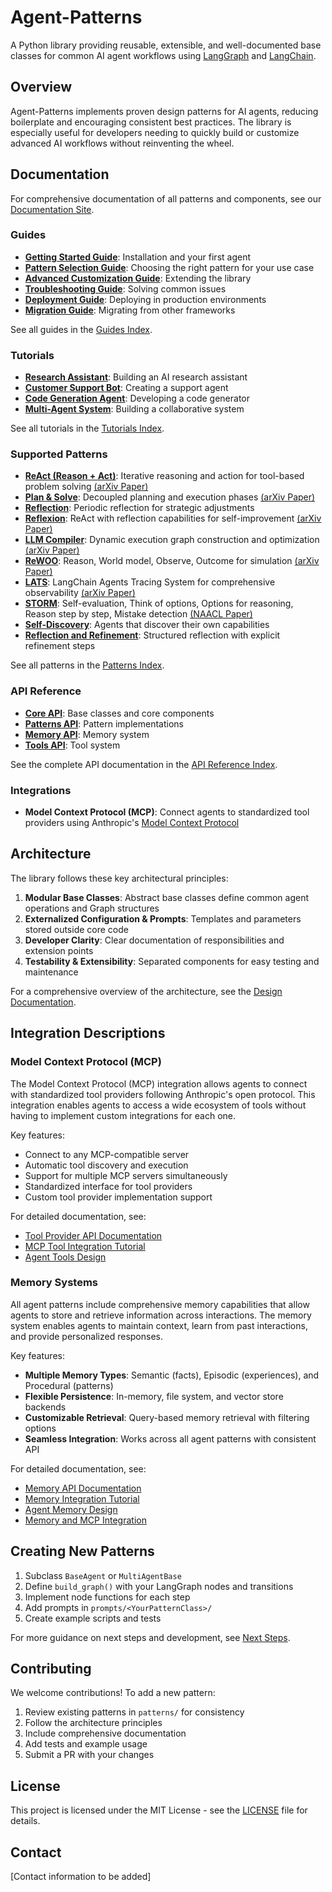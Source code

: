 # Agent-Patterns

A Python library providing reusable, extensible, and well-documented base classes for common AI agent workflows using [LangGraph](https://langchain.com/docs/langgraph) and [LangChain](https://python.langchain.com/en/latest/).

## Overview

Agent-Patterns implements proven design patterns for AI agents, reducing boilerplate and encouraging consistent best practices. The library is especially useful for developers needing to quickly build or customize advanced AI workflows without reinventing the wheel.

## Documentation

For comprehensive documentation of all patterns and components, see our [Documentation Site](docs/index.md).

### Guides

- **[Getting Started Guide](docs/guides/getting_started.md)**: Installation and your first agent
- **[Pattern Selection Guide](docs/guides/pattern_selection.md)**: Choosing the right pattern for your use case
- **[Advanced Customization Guide](docs/guides/advanced_customization.md)**: Extending the library
- **[Troubleshooting Guide](docs/guides/troubleshooting.md)**: Solving common issues
- **[Deployment Guide](docs/guides/deployment.md)**: Deploying in production environments
- **[Migration Guide](docs/guides/migration.md)**: Migrating from other frameworks

See all guides in the [Guides Index](docs/guides/index.md).

### Tutorials

- **[Research Assistant](docs/tutorials/research_assistant.md)**: Building an AI research assistant
- **[Customer Support Bot](docs/tutorials/customer_support_bot.md)**: Creating a support agent
- **[Code Generation Agent](docs/tutorials/code_generation_agent.md)**: Developing a code generator
- **[Multi-Agent System](docs/tutorials/multi_agent_system.md)**: Building a collaborative system

See all tutorials in the [Tutorials Index](docs/tutorials/index.md).

### Supported Patterns

- **[ReAct (Reason + Act)](docs/patterns/re_act.md)**: Iterative reasoning and action for tool-based problem solving [(arXiv Paper)](https://arxiv.org/abs/2210.03629)
- **[Plan & Solve](docs/patterns/plan_and_solve.md)**: Decoupled planning and execution phases [(arXiv Paper)](https://arxiv.org/abs/2305.04091)
- **[Reflection](docs/patterns/reflection.md)**: Periodic reflection for strategic adjustments
- **[Reflexion](docs/patterns/reflexion.md)**: ReAct with reflection capabilities for self-improvement [(arXiv Paper)](https://arxiv.org/abs/2303.11366)
- **[LLM Compiler](docs/patterns/llm_compiler.md)**: Dynamic execution graph construction and optimization [(arXiv Paper)](https://arxiv.org/abs/2312.04511)
- **[ReWOO](docs/patterns/rewoo.md)**: Reason, World model, Observe, Outcome for simulation [(arXiv Paper)](https://arxiv.org/abs/2305.18323)
- **[LATS](docs/patterns/lats.md)**: LangChain Agents Tracing System for comprehensive observability [(arXiv Paper)](https://arxiv.org/abs/2310.04406)
- **[STORM](docs/patterns/storm.md)**: Self-evaluation, Think of options, Options for reasoning, Reason step by step, Mistake detection [(NAACL Paper)](https://aclanthology.org/2024.naacl-long.347.pdf)
- **[Self-Discovery](docs/patterns/self_discovery.md)**: Agents that discover their own capabilities
- **[Reflection and Refinement](docs/patterns/reflection_and_refinement.md)**: Structured reflection with explicit refinement steps

See all patterns in the [Patterns Index](docs/patterns/index.md).

### API Reference

- **[Core API](docs/api/core.md)**: Base classes and core components
- **[Patterns API](docs/api/patterns.md)**: Pattern implementations
- **[Memory API](docs/api/memory.md)**: Memory system
- **[Tools API](docs/api/tools.md)**: Tool system

See the complete API documentation in the [API Reference Index](docs/api/index.md).

### Integrations

- **Model Context Protocol (MCP)**: Connect agents to standardized tool providers using Anthropic's [Model Context Protocol](https://modelcontextprotocol.io/)

## Architecture

The library follows these key architectural principles:

1. **Modular Base Classes**: Abstract base classes define common agent operations and Graph structures
2. **Externalized Configuration & Prompts**: Templates and parameters stored outside core code
3. **Developer Clarity**: Clear documentation of responsibilities and extension points
4. **Testability & Extensibility**: Separated components for easy testing and maintenance

For a comprehensive overview of the architecture, see the [Design Documentation](docs/Design.md).

## Integration Descriptions

### Model Context Protocol (MCP)

The Model Context Protocol (MCP) integration allows agents to connect with standardized tool providers following Anthropic's open protocol. This integration enables agents to access a wide ecosystem of tools without having to implement custom integrations for each one.

Key features:
- Connect to any MCP-compatible server
- Automatic tool discovery and execution
- Support for multiple MCP servers simultaneously
- Standardized interface for tool providers
- Custom tool provider implementation support

For detailed documentation, see:
- [Tool Provider API Documentation](docs/Tool%20Provider%20API%20Documentation.md)
- [MCP Tool Integration Tutorial](docs/MCP%20Tool%20Integration%20Tutorial.md)
- [Agent Tools Design](docs/Agent%20Tools%20Design.md.md)

### Memory Systems

All agent patterns include comprehensive memory capabilities that allow agents to store and retrieve information across interactions. The memory system enables agents to maintain context, learn from past interactions, and provide personalized responses.

Key features:
- **Multiple Memory Types**: Semantic (facts), Episodic (experiences), and Procedural (patterns)
- **Flexible Persistence**: In-memory, file system, and vector store backends
- **Customizable Retrieval**: Query-based memory retrieval with filtering options
- **Seamless Integration**: Works across all agent patterns with consistent API

For detailed documentation, see:
- [Memory API Documentation](docs/Memory%20API%20Documentation.md)
- [Memory Integration Tutorial](docs/Memory%20Integration%20Tutorial.md)
- [Agent Memory Design](docs/Agent%20Memory%20Design.md)
- [Memory and MCP Integration](docs/memory_and_mcp_integration.md)

## Creating New Patterns

1. Subclass `BaseAgent` or `MultiAgentBase`
2. Define `build_graph()` with your LangGraph nodes and transitions
3. Implement node functions for each step
4. Add prompts in `prompts/<YourPatternClass>/`
5. Create example scripts and tests

For more guidance on next steps and development, see [Next Steps](docs/Next%20Steps.md).

## Contributing

We welcome contributions! To add a new pattern:

1. Review existing patterns in `patterns/` for consistency
2. Follow the architecture principles
3. Include comprehensive documentation
4. Add tests and example usage
5. Submit a PR with your changes

## License

This project is licensed under the MIT License - see the [LICENSE](LICENSE) file for details.

## Contact

[Contact information to be added]